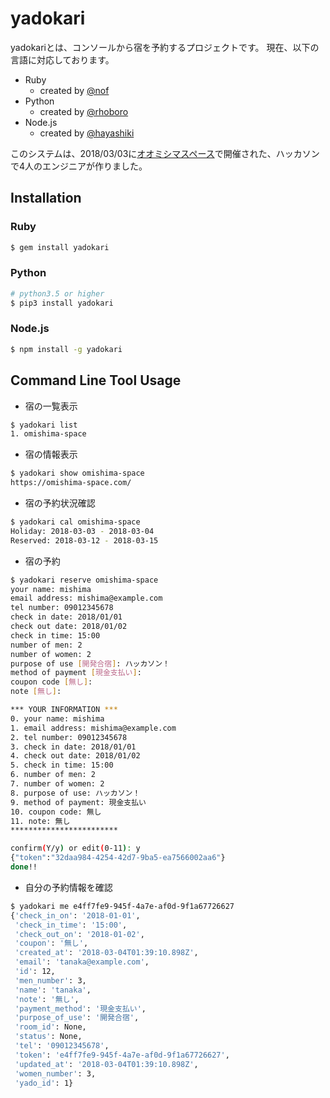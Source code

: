 # yadokari

yadokariとは、コンソールから宿を予約するプロジェクトです。
現在、以下の言語に対応しております。

* Ruby
    * created by [@nof](https://github.com/omishimaspace/yadokari.rb)
* Python
    * created by [@rhoboro](https://github.com/omishimaspace/yadokari.py)
* Node.js
    * created by [@hayashiki](https://github.com/omishimaspace/yadokari.js)
    
このシステムは、2018/03/03に[オオミシマスペース](https://omishima-space.com)で開催された、ハッカソンで4人のエンジニアが作りました。
## Installation

### Ruby
```sh
$ gem install yadokari
```


### Python
```sh
# python3.5 or higher
$ pip3 install yadokari
```


### Node.js
```sh
$ npm install -g yadokari
```


## Command Line Tool Usage

* 宿の一覧表示

```sh
$ yadokari list
1. omishima-space
```

* 宿の情報表示

```sh
$ yadokari show omishima-space
https://omishima-space.com/
```

* 宿の予約状況確認

```sh
$ yadokari cal omishima-space
Holiday: 2018-03-03 - 2018-03-04
Reserved: 2018-03-12 - 2018-03-15
```

* 宿の予約

```sh
$ yadokari reserve omishima-space
your name: mishima
email address: mishima@example.com
tel number: 09012345678
check in date: 2018/01/01
check out date: 2018/01/02
check in time: 15:00
number of men: 2
number of women: 2
purpose of use [開発合宿]: ハッカソン！
method of payment [現金支払い]:
coupon code [無し]:
note [無し]:

*** YOUR INFORMATION ***
0. your name: mishima
1. email address: mishima@example.com
2. tel number: 09012345678
3. check in date: 2018/01/01
4. check out date: 2018/01/02
5. check in time: 15:00
6. number of men: 2
7. number of women: 2
8. purpose of use: ハッカソン！
9. method of payment: 現金支払い
10. coupon code: 無し
11. note: 無し
************************

confirm(Y/y) or edit(0-11): y
{"token":"32daa984-4254-42d7-9ba5-ea7566002aa6"}
done!!
```

* 自分の予約情報を確認

```sh
$ yadokari me e4ff7fe9-945f-4a7e-af0d-9f1a67726627
{'check_in_on': '2018-01-01',
 'check_in_time': '15:00',
 'check_out_on': '2018-01-02',
 'coupon': '無し',
 'created_at': '2018-03-04T01:39:10.898Z',
 'email': 'tanaka@example.com',
 'id': 12,
 'men_number': 3,
 'name': 'tanaka',
 'note': '無し',
 'payment_method': '現金支払い',
 'purpose_of_use': '開発合宿',
 'room_id': None,
 'status': None,
 'tel': '09012345678',
 'token': 'e4ff7fe9-945f-4a7e-af0d-9f1a67726627',
 'updated_at': '2018-03-04T01:39:10.898Z',
 'women_number': 3,
 'yado_id': 1}
```
